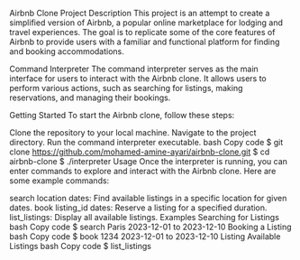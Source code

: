 
Airbnb Clone Project
Description
This project is an attempt to create a simplified version of Airbnb, a popular online marketplace for lodging and travel experiences. The goal is to replicate some of the core features of Airbnb to provide users with a familiar and functional platform for finding and booking accommodations.

Command Interpreter
The command interpreter serves as the main interface for users to interact with the Airbnb clone. It allows users to perform various actions, such as searching for listings, making reservations, and managing their bookings.

Getting Started
To start the Airbnb clone, follow these steps:

Clone the repository to your local machine.
Navigate to the project directory.
Run the command interpreter executable.
bash
Copy code
$ git clone https://github.com/mohamed-amine-ayari/airbnb-clone.git
$ cd airbnb-clone
$ ./interpreter
Usage
Once the interpreter is running, you can enter commands to explore and interact with the Airbnb clone. Here are some example commands:

search location dates: Find available listings in a specific location for given dates.
book listing_id dates: Reserve a listing for a specified duration.
list_listings: Display all available listings.
Examples
Searching for Listings
bash
Copy code
$ search Paris 2023-12-01 to 2023-12-10
Booking a Listing
bash
Copy code
$ book 1234 2023-12-01 to 2023-12-10
Listing Available Listings
bash
Copy code
$ list_listings